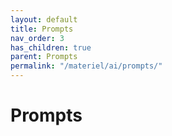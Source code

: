 ```yaml
---
layout: default
title: Prompts
nav_order: 3
has_children: true
parent: Prompts
permalink: "/materiel/ai/prompts/"
---
```


# Prompts

